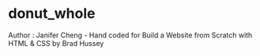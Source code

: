 # donut_whole
Author : Janifer Cheng - Hand coded for Build a Website    from Scratch with HTML &amp; CSS by Brad Hussey
